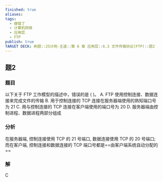 ```yaml
---
finished: true
aliases: 
tags:
  - 做错了
  - 计算机网络
  - 应用层
  - FTP
publish: true
TARGET DECK: 刷题::25计网-王道::第 6 章 应用层::6.3 文件传输协议(FTP)::题2
---
```


## 题2
### 题目
以下关于 FTP 工作模型的描述中，错误的是 ( )。
A. FTP 使用控制连接、数据连接来完成文件的传输
B. 用于控制连接的 TCP 连接在服务器端使用的熟知端口号为 21
C. 用与控制连接的 TCP 连接在客户端使用的端口号为 20
D. 服务器端由控制进程、数据进程两部分组成
### 分析
在服务器端, 控制连接使用 TCP 的 21 号端口, 数据连接使用 TCP 的 20 号端口; 而在客户端, 控制连接和数据连接的 TCP 端口号都是==由客户端系统自动分配的==
### 解
C
<!--ID: 1719569713120-->


